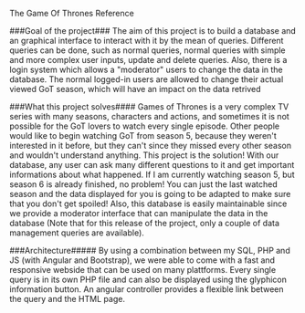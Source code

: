 The Game Of Thrones Reference

###Goal of the project###
The aim of this project is to build a database and an graphical interface to interact with it by the mean of queries. 
Different queries can be done, such as normal queries, normal queries with simple and more complex user inputs, update and delete queries. 
Also, there is a login system which allows a "moderator" users to change the data in the database. The normal logged-in users are allowed
to change their actual viewed GoT season, which will have an impact on the data retrived

###What this project solves####
Games of Thrones is a very complex TV series with many seasons, characters and actions, and sometimes it is not possible for the GoT lovers
to watch every single episode. Other people would like to begin watching GoT from season 5, because they weren't interested in it before, but 
they can't since they missed every other season and wouldn't understand anything. This project is the solution!
With our database, any user can ask many different questions to it and get important informations about what happened. If I am currently watching
season 5, but season 6 is already finished, no problem! You can just the last watched season and the data displayed for you is going to be 
adapted to make sure that you don't get spoiled! 
Also, this database is easily maintainable since we provide a moderator interface that can manipulate the data in the database (Note that for
this release of the project, only a couple of data management queries are available). 

###Architecture#####
By using a combination between my SQL, PHP and JS (with Angular and Bootstrap), we were able to come with a fast and responsive webside that can
be used on many plattforms. Every single query is in its own PHP file and can also be displayed using the glyphicon information button. An angular 
controller provides a flexible link between the query and the HTML page. 




